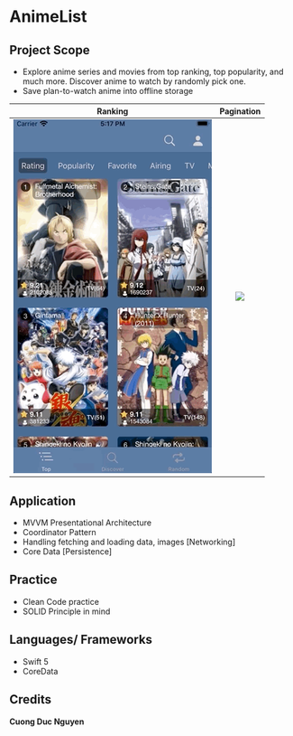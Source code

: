 # AnimeList

## Project Scope


- Explore anime series and movies from top ranking, top popularity, and much more. Discover anime to watch by randomly pick one.
- Save plan-to-watch anime into offline storage

Ranking           |  Pagination
:-------------------------:|:-------------------------:
![](https://github.com/johnnycuongn/AnimeList/blob/master/READMEResources/TopAnimeGif.gif)  | ![](https://github.com/johnnycuongn/AnimeList/blob/master/READMEResources/PagniationAndDetails.gif)

## Application

- MVVM Presentational Architecture
- Coordinator Pattern
- Handling fetching and loading data, images [Networking]
- Core Data [Persistence]

## Practice
- Clean Code practice
- SOLID Principle in mind

## Languages/ Frameworks

- Swift 5
- CoreData

## Credits

**Cuong Duc Nguyen**
